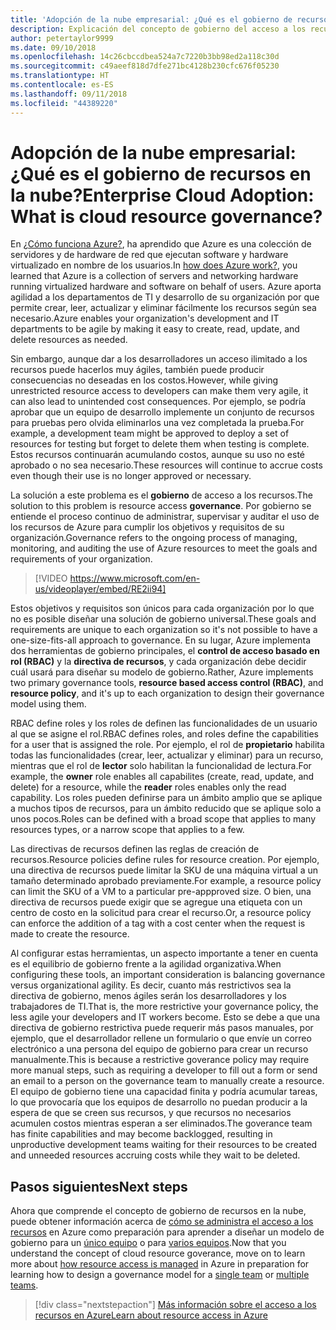 ```yaml
---
title: 'Adopción de la nube empresarial: ¿Qué es el gobierno de recursos en la nube?'
description: Explicación del concepto de gobierno del acceso a los recursos en Azure
author: petertaylor9999
ms.date: 09/10/2018
ms.openlocfilehash: 14c26cbccdbea524a7c7220b3bb98ed2a118c30d
ms.sourcegitcommit: c49aeef818d7dfe271bc4128b230cfc676f05230
ms.translationtype: HT
ms.contentlocale: es-ES
ms.lasthandoff: 09/11/2018
ms.locfileid: "44389220"
---
```

# <a name="enterprise-cloud-adoption-what-is-cloud-resource-governance"></a><span data-ttu-id="7c897-103">Adopción de la nube empresarial: ¿Qué es el gobierno de recursos en la nube?</span><span class="sxs-lookup"><span data-stu-id="7c897-103">Enterprise Cloud Adoption: What is cloud resource governance?</span></span>

<span data-ttu-id="7c897-104">En [¿Cómo funciona Azure?](what-is-azure.md), ha aprendido que Azure es una colección de servidores y de hardware de red que ejecutan software y hardware virtualizado en nombre de los usuarios.</span><span class="sxs-lookup"><span data-stu-id="7c897-104">In [how does Azure work?](what-is-azure.md), you learned that Azure is a collection of servers and networking hardware running virtualized hardware and software on behalf of users.</span></span> <span data-ttu-id="7c897-105">Azure aporta agilidad a los departamentos de TI y desarrollo de su organización por que permite crear, leer, actualizar y eliminar fácilmente los recursos según sea necesario.</span><span class="sxs-lookup"><span data-stu-id="7c897-105">Azure enables your organization's development and IT departments to be agile by making it easy to create, read, update, and delete resources as needed.</span></span>

<span data-ttu-id="7c897-106">Sin embargo, aunque dar a los desarrolladores un acceso ilimitado a los recursos puede hacerlos muy ágiles, también puede producir consecuencias no deseadas en los costos.</span><span class="sxs-lookup"><span data-stu-id="7c897-106">However, while giving unrestricted resource access to developers can make them very agile, it can also lead to unintended cost consequences.</span></span> <span data-ttu-id="7c897-107">Por ejemplo, se podría aprobar que un equipo de desarrollo implemente un conjunto de recursos para pruebas pero olvida eliminarlos una vez completada la prueba.</span><span class="sxs-lookup"><span data-stu-id="7c897-107">For example, a development team might be approved to deploy a set of resources for testing but forget to delete them when testing is complete.</span></span> <span data-ttu-id="7c897-108">Estos recursos continuarán acumulando costos, aunque su uso no esté aprobado o no sea necesario.</span><span class="sxs-lookup"><span data-stu-id="7c897-108">These resources will continue to accrue costs even though their use is no longer approved or necessary.</span></span> 

<span data-ttu-id="7c897-109">La solución a este problema es el **gobierno** de acceso a los recursos.</span><span class="sxs-lookup"><span data-stu-id="7c897-109">The solution to this problem is resource access **governance**.</span></span> <span data-ttu-id="7c897-110">Por gobierno se entiende el proceso continuo de administrar, supervisar y auditar el uso de los recursos de Azure para cumplir los objetivos y requisitos de su organización.</span><span class="sxs-lookup"><span data-stu-id="7c897-110">Governance refers to the ongoing process of managing, monitoring, and auditing the use of Azure resources to meet the goals and requirements of your organization.</span></span> 

> [!VIDEO https://www.microsoft.com/en-us/videoplayer/embed/RE2ii94] 

<span data-ttu-id="7c897-111">Estos objetivos y requisitos son únicos para cada organización por lo que no es posible diseñar una solución de gobierno universal.</span><span class="sxs-lookup"><span data-stu-id="7c897-111">These goals and requirements are unique to each organization so it's not possible to have a one-size-fits-all approach to governance.</span></span> <span data-ttu-id="7c897-112">En su lugar, Azure implementa dos herramientas de gobierno principales, el **control de acceso basado en rol (RBAC)** y la **directiva de recursos**, y cada organización debe decidir cuál usará para diseñar su modelo de gobierno.</span><span class="sxs-lookup"><span data-stu-id="7c897-112">Rather, Azure implements two primary governance tools, **resource based access control (RBAC)**, and **resource policy**, and it's up to each organization to design their governance model using them.</span></span>

<span data-ttu-id="7c897-113">RBAC define roles y los roles de definen las funcionalidades de un usuario al que se asigne el rol.</span><span class="sxs-lookup"><span data-stu-id="7c897-113">RBAC defines roles, and roles define the capabilities for a user that is assigned the role.</span></span> <span data-ttu-id="7c897-114">Por ejemplo, el rol de **propietario** habilita todas las funcionalidades (crear, leer, actualizar y eliminar) para un recurso, mientras que el rol de **lector** solo habilitan la funcionalidad de lectura.</span><span class="sxs-lookup"><span data-stu-id="7c897-114">For example, the **owner** role enables all capabilites (create, read, update, and delete) for a resource, while the  **reader** roles enables only the read capability.</span></span> <span data-ttu-id="7c897-115">Los roles pueden definirse para un ámbito amplio que se aplique a muchos tipos de recursos, para un ámbito reducido que se aplique solo a unos pocos.</span><span class="sxs-lookup"><span data-stu-id="7c897-115">Roles can be defined with a broad scope that applies to many resources types, or a narrow scope that applies to a few.</span></span> 

<span data-ttu-id="7c897-116">Las directivas de recursos definen las reglas de creación de recursos.</span><span class="sxs-lookup"><span data-stu-id="7c897-116">Resource policies define rules for resource creation.</span></span> <span data-ttu-id="7c897-117">Por ejemplo, una directiva de recursos puede limitar la SKU de una máquina virtual a un tamaño determinado aprobado previamente.</span><span class="sxs-lookup"><span data-stu-id="7c897-117">For example, a resource policy can limit the SKU of a VM to a particular pre-appproved size.</span></span> <span data-ttu-id="7c897-118">O bien, una directiva de recursos puede exigir que se agregue una etiqueta con un centro de costo en la solicitud para crear el recurso.</span><span class="sxs-lookup"><span data-stu-id="7c897-118">Or, a resource policy can enforce the addition of a tag with a cost center when the request is made to create the resource.</span></span> 

<span data-ttu-id="7c897-119">Al configurar estas herramientas, un aspecto importante a tener en cuenta es el equilibrio de gobierno frente a la agilidad organizativa.</span><span class="sxs-lookup"><span data-stu-id="7c897-119">When configuring these tools, an important consideration is balancing governance versus organizational agility.</span></span> <span data-ttu-id="7c897-120">Es decir, cuanto más restrictivos sea la directiva de gobierno, menos ágiles serán los desarrolladores y los trabajadores de TI.</span><span class="sxs-lookup"><span data-stu-id="7c897-120">That is, the more restrictive your governance policy, the less agile your developers and IT workers become.</span></span> <span data-ttu-id="7c897-121">Esto se debe a que una directiva de gobierno restrictiva puede requerir más pasos manuales, por ejemplo, que el desarrollador rellene un formulario o que envíe un correo electrónico a una persona del equipo de gobierno para crear un recurso manualmente.</span><span class="sxs-lookup"><span data-stu-id="7c897-121">This is because a restrictive goverance policy may require more manual steps, such as requiring a developer to fill out a form or send an email to a person on the governance team to manually create a resource.</span></span> <span data-ttu-id="7c897-122">El equipo de gobierno tiene una capacidad finita y podría acumular tareas, lo que provocaría que los equipos de desarrollo no puedan producir a la espera de que se creen sus recursos, y que recursos no necesarios acumulen costos mientras esperan a ser eliminados.</span><span class="sxs-lookup"><span data-stu-id="7c897-122">The goverance team has finite capabilities and may become backlogged, resulting in unproductive development teams waiting for their resources to be created and unneeded resources accruing costs while they wait to be deleted.</span></span>

## <a name="next-steps"></a><span data-ttu-id="7c897-123">Pasos siguientes</span><span class="sxs-lookup"><span data-stu-id="7c897-123">Next steps</span></span>

<span data-ttu-id="7c897-124">Ahora que comprende el concepto de gobierno de recursos en la nube, puede obtener información acerca de [cómo se administra el acceso a los recursos](azure-resource-access.md) en Azure como preparación para aprender a diseñar un modelo de gobierno para un [único equipo](../governance/governance-single-team.md) o para [varios equipos](../governance/governance-multiple-teams.md).</span><span class="sxs-lookup"><span data-stu-id="7c897-124">Now that you understand the concept of cloud resource goverance, move on to learn more about [how resource access is managed](azure-resource-access.md) in Azure in preparation for learning how to design a governance model for a [single team](../governance/governance-single-team.md) or [multiple teams](../governance/governance-multiple-teams.md).</span></span>

> [!div class="nextstepaction"]
> [<span data-ttu-id="7c897-125">Más información sobre el acceso a los recursos en Azure</span><span class="sxs-lookup"><span data-stu-id="7c897-125">Learn about resource access in Azure</span></span>](azure-resource-access.md)